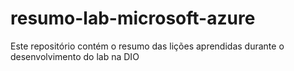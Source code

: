 # resumo-lab-microsoft-azure
Este repositório contém o resumo das lições aprendidas durante o desenvolvimento do lab na DIO
